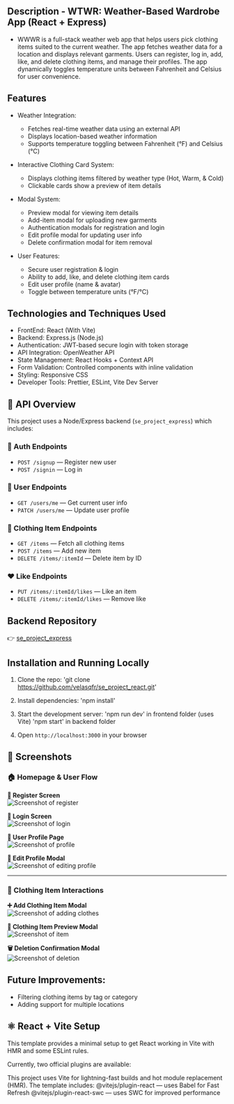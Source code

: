 ## Description - WTWR: Weather-Based Wardrobe App (React + Express)

- WWWR is a full-stack weather web app that helps users pick clothing items suited to the current weather. The app fetches weather data for a location and displays relevant garments. Users can register, log in, add, like, and delete clothing items, and manage their profiles. The app dynamically toggles temperature units between Fahrenheit and Celsius for user convenience.

## Features

- Weather Integration:

  - Fetches real-time weather data using an external API
  - Displays location-based weather information
  - Supports temperature toggling between Fahrenheit (°F) and Celsius (°C)

- Interactive Clothing Card System:

  - Displays clothing items filtered by weather type (Hot, Warm, & Cold)
  - Clickable cards show a preview of item details

- Modal System:

  - Preview modal for viewing item details
  - Add-item modal for uploading new garments
  - Authentication modals for registration and login
  - Edit profile modal for updating user info
  - Delete confirmation modal for item removal

- User Features:
  - Secure user registration & login
  - Ability to add, like, and delete clothing item cards
  - Edit user profile (name & avatar)
  - Toggle between temperature units (°F/°C)

## Technologies and Techniques Used

- FrontEnd: React (With Vite)
- Backend: Express.js (Node.js)
- Authentication: JWT-based secure login with token storage
- API Integration: OpenWeather API
- State Management: React Hooks + Context API
- Form Validation: Controlled components with inline validation
- Styling: Responsive CSS
- Developer Tools: Prettier, ESLint, Vite Dev Server

## 📡 API Overview

This project uses a Node/Express backend (`se_project_express`) which includes:

### 🔐 Auth Endpoints

- `POST /signup` — Register new user
- `POST /signin` — Log in

### 👤 User Endpoints

- `GET /users/me` — Get current user info
- `PATCH /users/me` — Update user profile

### 👚 Clothing Item Endpoints

- `GET /items` — Fetch all clothing items
- `POST /items` — Add new item
- `DELETE /items/:itemId` — Delete item by ID

### ❤️ Like Endpoints

- `PUT /items/:itemId/likes` — Like an item
- `DELETE /items/:itemId/likes` — Remove like

## Backend Repository

👉 [se_project_express](https://github.com/velasqfr/se_project_express)

## Installation and Running Locally

1. Clone the repo:
   'git clone https://github.com/velasqfr/se_project_react.git'

2. Install dependencies:
   'npm install'

3. Start the development server:
   'npm run dev' in frontend folder (uses Vite)
   'npm start' in backend folder

4. Open `http://localhost:3000` in your browser

## 📸 Screenshots

### 🏠 Homepage & User Flow

**🔐 Register Screen**  
![Screenshot of register](./assets/pics/register.png)

**🔐 Login Screen**  
![Screenshot of login](./assets/pics/login.png)

**👤 User Profile Page**  
![Screenshot of profile](./assets/pics/profile.png)

**📝 Edit Profile Modal**  
![Screenshot of editing profile](./assets/pics/editProfile.png)

---

### 👕 Clothing Item Interactions

**➕ Add Clothing Item Modal**  
![Screenshot of adding clothes](./assets/pics/addingClothes.png)

**👕 Clothing Item Preview Modal**  
![Screenshot of item](./assets/pics/clothingItem.png)

**🗑️ Deletion Confirmation Modal**  
![Screenshot of deletion](./assets/pics/delete.png)

## Future Improvements:

- Filtering clothing items by tag or category
- Adding support for multiple locations

## ⚛️ React + Vite Setup

This template provides a minimal setup to get React working in Vite with HMR and some ESLint rules.

Currently, two official plugins are available:

This project uses Vite for lightning-fast builds and hot module replacement (HMR). The template includes:
@vitejs/plugin-react — uses Babel for Fast Refresh
@vitejs/plugin-react-swc — uses SWC for improved performance
